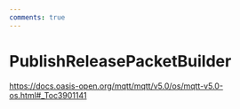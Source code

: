 ```yaml
---
comments: true
---
```

# PublishReleasePacketBuilder

https://docs.oasis-open.org/mqtt/mqtt/v5.0/os/mqtt-v5.0-os.html#_Toc3901141 

